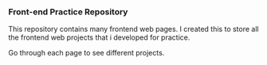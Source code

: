 ### Front-end Practice Repository

This repository contains many frontend web pages. I created this to store all the frontend web projects that i developed for practice.

Go through each page to see different projects.
